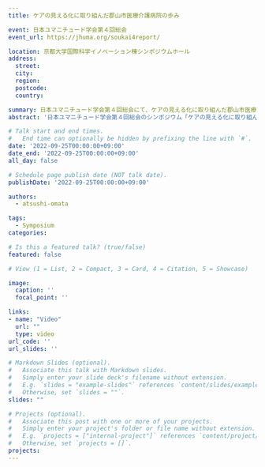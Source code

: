 ```yaml
---
title: ケアの見える化に取り組んだ郡山市医療介護病院の歩み

event: 日本ユマニチュード学会第４回総会
event_url: https://jhuma.org/soukai4report/

location: 京都大学国際科学イノベーション棟シンポジウムホール
address:
  street: 
  city: 
  region: 
  postcode: 
  country: 

summary: 日本ユマニチュード学会第４回総会にて、ケアの見える化に取り組んだ郡山市医療介護病院の歩みについて発表を行いました。
abstract: '日本ユマニチュード学会第４回総会のシンポジウム「ケアの見える化に取り組んだ郡山市医療介護病院の歩み」にて、ケア映像を活用したケアの見える化について発表を行いました。'

# Talk start and end times.
#   End time can optionally be hidden by prefixing the line with `#`.
date: '2022-09-25T00:00:00+09:00'
date_end: '2022-09-25T00:00:00+09:00'
all_day: false

# Schedule page publish date (NOT talk date).
publishDate: '2022-09-25T00:00:00+09:00'

authors:
  - atsushi-omata

tags: 
  - Symposium
categories: 

# Is this a featured talk? (true/false)
featured: false

# View (1 = List, 2 = Compact, 3 = Card, 4 = Citation, 5 = Showcase)

image:
  caption: ''
  focal_point: ''

links:
- name: "Video"
  url: ""
  type: video
url_code: ''
url_slides: ''

# Markdown Slides (optional).
#   Associate this talk with Markdown slides.
#   Simply enter your slide deck's filename without extension.
#   E.g. `slides = "example-slides"` references `content/slides/example-slides.md`.
#   Otherwise, set `slides = ""`.
slides: ""

# Projects (optional).
#   Associate this post with one or more of your projects.
#   Simply enter your project's folder or file name without extension.
#   E.g. `projects = ["internal-project"]` references `content/project/deep-learning/index.md`.
#   Otherwise, set `projects = []`.
projects: 
---
```



